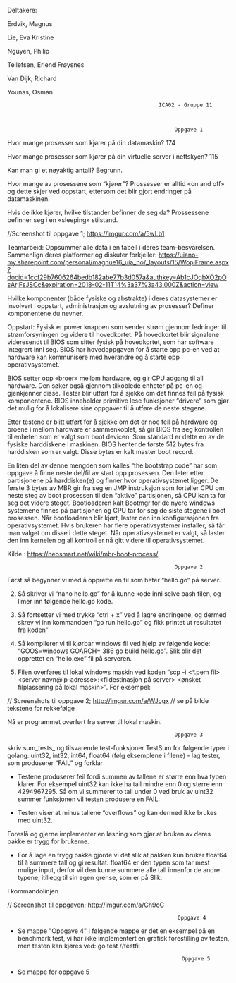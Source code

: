 Deltakere:

Erdvik, Magnus

Lie, Eva Kristine

Nguyen, Philip

Tellefsen, Erlend Frøysnes

Van Dijk, Richard

Younas, Osman



                                                    ICA02 - Gruppe 11
 


                                                         Oppgave 1
Hvor mange prosesser som kjører på din datamaskin?
174
 
Hvor mange prosesser som kjører på din virtuelle server i nettskyen?
115
      	
Kan man gi et nøyaktig antall? Begrunn.
      	
Hvor mange av prosessene som “kjører”?
 Prossesser er alltid «on and off» og dette skjer ved oppstart, ettersom det blir gjort endringer på datamaskinen.
      	
Hvis de ikke kjører, hvilke tilstander befinner de seg da?
Prossessene befinner seg i en «sleeping» stilstand.
  
  
  //Screenshot til oppgave 1; https://imgur.com/a/5wLb1

 
 
Teamarbeid: Oppsummer alle data i en tabell i deres team-besvarelsen. Sammenlign deres platformer og diskuter forkjeller:
https://uiano-my.sharepoint.com/personal/magnue16_uia_no/_layouts/15/WopiFrame.aspx?docid=1ccf29b7606264bedb182abe77b3d057a&authkey=Ab1cJOqbXO2pOsArjFsJSCc&expiration=2018-02-11T14%3a37%3a43.000Z&action=view
 
 
Hvilke komponenter (både fysiske og abstrakte) i deres datasystemer er involvert i oppstart, administrasjon og avslutning av prosesser? Definer komponentene du nevner.
 
Oppstart: Fysisk er power knappen som sender strøm gjennom ledninger til strømforsyningen og videre til hovedkortet. På hovedkortet blir signalene videresendt til BIOS som sitter fysisk på hovedkortet, som har software integrert inni seg. BIOS har hovedoppgaven for å starte opp pc-en ved at hardware kan kommunisere med hverandre og å starte opp operativsystemet.
 
BIOS setter opp «broer» mellom hardware, og gir CPU adgang til all hardware. Den søker også gjennom tilkoblede enheter på pc-en og gjenkjenner disse.
Tester blir utført for å sjekke om det finnes feil på fysisk komponentene.
BIOS inneholder primitive lese funksjoner “drivere” som gjør det mulig for å lokalisere sine oppgaver til å utføre de neste stegene.
 
Etter testene er blitt utført for å sjekke om det er noe feil på hardware og broene i mellom hardware er sammenkoblet, så gir BIOS fra seg kontrollen til enheten som er valgt som boot devicen. Som standard er dette en av de fysiske harddiskene i maskinen. BIOS henter de første 512 bytes fra harddisken som er valgt. Disse bytes er kalt master boot record.
 
En liten del av denne mengden som kalles “the bootstrap code” har som oppgave å finne neste del/fil av start opp prosessen.
Den leter etter partisjonene på harddisken(e) og finner hvor operativsystemet ligger.
De første 3 bytes av MBR gir fra seg en JMP instruksjon som forteller CPU om neste steg av boot prosessen til den “aktive” partisjonen, så CPU kan ta for seg det videre steget. Bootloaderen kalt Bootmgr for de nyere windows systemene finnes på partisjonen og CPU tar for seg de siste stegene i boot prosessen. Når bootloaderen blir kjørt, laster den inn konfigurasjonen fra operativsystemet. Hvis brukeren har flere operativsystemer installer, så får man valget om disse i dette steget. Når operativsystemet er valgt, så laster den inn kernelen og all kontroll er nå gitt videre til operativsystemet.
 
 
Kilde : https://neosmart.net/wiki/mbr-boot-process/
 



                                                         Oppgave 2
 
Først så begynner vi med å opprette en fil som heter “hello.go” på server.

 
2. Så skriver vi “nano hello.go” for å kunne kode inni selve bash filen, og limer inn følgende hello.go kode.

 
3. Så fortsetter vi med trykke “ctrl + x” ved å lagre endringene, og dermed skrev vi inn kommandoen “go run hello.go” og fikk printet ut resultatet fra koden”



4. Så kompilerer vi til kjørbar windows fil ved hjelp av følgende kode: “GOOS=windows GOARCH= 386 go build hello.go”. Slik blir det opprettet en “hello.exe” fil på serveren.


 
5. Filen overføres til lokal windows maskin ved koden “scp -i <*.pem fil> <server navn@ip-adresse>:<fildestinasjon på server> <ønsket filplassering på lokal maskin>”. For eksempel:
 
 // Screenshots til oppgave 2; http://imgur.com/a/WJcgx // se på bilde tekstene for rekkefølge


 
Nå er programmet overført fra server til lokal maskin.
 
                                                         Oppgave 3
                                                         
                                                         
                                                                                                                 
skriv sum_tests_ og tilsvarende test-funksjoner TestSum for følgende typer i golang: uint32, int32, int64, float64 (følg eksemplene i filene) - lag tester, som produserer “FAIL” og forklar


- Testene produserer feil fordi summen av tallene er større enn hva typen klarer. For eksempel uint32 kan ikke ha tall mindre enn 0 og større enn 4294967295. Så om vi summerer to tall under 0  ved bruk av uint32 summer funksjonen vil testen produsere en FAIL: 

- Testen viser at minus tallene “overflows” og kan dermed ikke brukes med uint32.
 
Foreslå og gjerne implementer en løsning som gjør at bruken av deres pakke er trygg for brukerne.

- For å lage en trygg pakke gjorde vi det slik at pakken kun bruker float64 til å summere tall og gi resultat. float64 er den typen som tar mest mulige input, derfor vil den kunne summere alle tall innenfor de andre typene, itillegg til sin egen grense, som er på Slik:

I kommandolinjen

// Screenshot til oppgaven; http://imgur.com/a/Ch9oC
 
 
                                                          Oppgave 4
                                                          
- Se mappe "Oppgave 4"
I følgende mappe er det en eksempel på en benchmark test, vi har ikke implementert en grafisk forestilling av testen, men testen kan kjøres ved: go test //testfil



                                                          Oppgave 5
- Se mappe for oppgave 5                                                         
 

